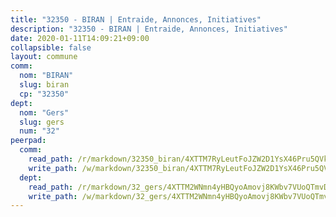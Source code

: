 ```yaml
---
title: "32350 - BIRAN | Entraide, Annonces, Initiatives"
description: "32350 - BIRAN | Entraide, Annonces, Initiatives"
date: 2020-01-11T14:09:21+09:00
collapsible: false
layout: commune
comm:
  nom: "BIRAN"
  slug: biran
  cp: "32350"
dept:
  nom: "Gers"
  slug: gers
  num: "32"
peerpad:
  comm:
    read_path: /r/markdown/32350_biran/4XTTM7RyLeutFoJZW2D1YsX46Pru5QVkfxpCi9CNpf4p2GvN9
    write_path: /w/markdown/32350_biran/4XTTM7RyLeutFoJZW2D1YsX46Pru5QVkfxpCi9CNpf4p2GvN9-K3TgUxGwu5VcMZ9b3keZFbQsmeYk9CoPmJQU54fPuiLru1Zhf6P3wHS1bEQgtYii5jDorBfXDaH1EeP3UQ6cE1Xcs7bPagjKdvWJa6NatCuLDzTAHKMy52GwBZ4Cp6vp45a5jMPB
  dept:
    read_path: /r/markdown/32_gers/4XTTM2WNmn4yHBQyoAmovj8KWbv7VUoQTmvDpdT3o124AgWEe
    write_path: /w/markdown/32_gers/4XTTM2WNmn4yHBQyoAmovj8KWbv7VUoQTmvDpdT3o124AgWEe-K3TgUpYJfQLfW5uoLbdwErZNx29AEkCAso1EvCZzqaD3z7aQWWvGchjPJifpsj2b2MrnxAXUWCQXyv6K9rEMDPiEmuqTRE8ziuYLh1MUbtQUwwoYxV2abqSdJr66fFRHJZtY62y8
---
```


